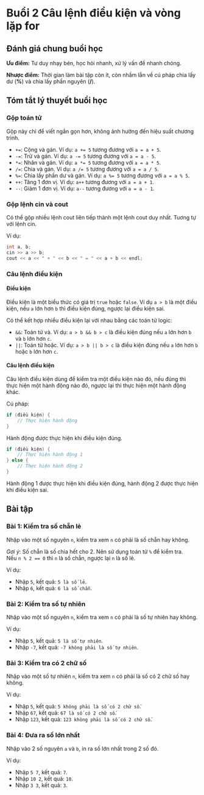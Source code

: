 # Buổi 2 Câu lệnh điều kiện và vòng lặp for

## Đánh giá chung buổi học

**Ưu điểm:**
Tư duy nhạy bén, học hỏi nhanh, xử lý vấn đề nhanh chóng.

**Nhược điểm:**
Thời gian làm bài tập còn ít, còn nhầm lẫn về cú pháp chia lấy dư (**%**) và chia lấy phần nguyên (**/**).

## Tóm tắt lý thuyết buổi học

### Gộp toán tử

Gộp này chỉ để viết ngắn gọn hơn, không ảnh hưởng đến hiệu suất chương trình.

- `+=`: Cộng và gán. Ví dụ: `a += 5` tương đương với `a = a + 5`.
- `-=`: Trừ và gán. Ví dụ: `a -= 5` tương đương với `a = a - 5`.
- `*=`: Nhân và gán. Ví dụ: `a *= 5` tương đương với `a = a * 5`.
- `/=`: Chia và gán. Ví dụ: `a /= 5` tương đương với `a = a / 5`.
- `%=`: Chia lấy phần dư và gán. Ví dụ: `a %= 5` tương đương với `a = a % 5`.
- `++`: Tăng 1 đơn vị. Ví dụ: `a++` tương đương với `a = a + 1`.
- `--`: Giảm 1 đơn vị. Ví dụ: `a--` tương đương với `a = a - 1`.

### Gộp lệnh cin và cout

Có thể gộp nhiều lệnh cout liên tiếp thành một lệnh cout duy nhất. Tuơng tự với lệnh cin.

Ví dụ:

```cpp
int a, b;
cin >> a >> b;
cout << a << " + " << b << " = " << a + b << endl;
```

### Câu lệnh điều kiện

#### Điều kiện

Điều kiện là một biểu thức có giá trị `true` hoặc `false`.
Ví dụ `a > b` là một điều kiện, nếu `a` lớn hơn `b` thì điều kiện đúng, ngược lại điều kiện sai.

Có thể kết hợp nhiều điều kiện lại với nhau bằng các toán tử logic:

- `&&`: Toán tử và. Ví dụ: `a > b && b > c` là điều kiện đúng nếu `a` lớn hơn `b` và `b` lớn hơn `c`.
- `||`: Toán tử hoặc. Ví dụ: `a > b || b > c` là điều kiện đúng nếu `a` lớn hơn `b` hoặc `b` lớn hơn `c`.

#### Câu lệnh điều kiện

Câu lệnh điều kiện dùng để kiểm tra một điều kiện nào đó, nếu đúng thì thực hiện một hành động nào đó, ngược lại thì thực hiện một hành động khác.

Cú pháp:

```cpp
if (điều kiện) {
    // Thực hiện hành động
}
```
Hành động được thực hiện khi điều kiện đúng.

```cpp
if (điều kiện) {
    // Thực hiện hành động 1
} else {
    // Thực hiện hành động 2
}
```

Hành động 1 được thực hiện khi điều kiện đúng, hành động 2 được thực hiện khi điều kiện sai.


## Bài tập

### Bài 1: Kiểm tra số chẵn lẻ

Nhập vào một số nguyên `n`, kiểm tra xem `n` có phải là số chẵn hay không.

*Gơi ý*: Số chẵn là số chia hết cho 2. Nên sử dụng toán tử `%` để kiểm tra.<br>
Nếu `n % 2 == 0` thì `n` là số chẵn, ngược lại `n` là số lẻ.

Ví dụ:

- Nhập `5`, kết quả: `5 là số lẻ`.
- Nhập `6`, kết quả: `6 là số chẵn`.

### Bài 2: Kiểm tra số tự nhiên

Nhập vào một số nguyên `n`, kiểm tra xem `n` có phải là số tự nhiên hay không.

Ví dụ:

- Nhập `5`, kết quả: `5 là số tự nhiên`.
- Nhập `-7`, kết quả: `-7 không phải là số tự nhiên`.

### Bài 3: Kiểm tra có 2 chữ số

Nhập vào một số tự nhiên `n`, kiểm tra xem `n` có phải là số có 2 chữ số hay không.

Ví dụ:

- Nhập `5`, kết quả: `5 không phải là số có 2 chữ số`.
- Nhập `67`, kết quả: `67 là số có 2 chữ số`.
- Nhập `123`, kết quả: `123 không phải là số có 2 chữ số`.

### Bài 4: Đưa ra số lớn nhất

Nhập vào 2 số nguyên `a` và `b`, in ra số lớn nhất trong 2 số đó.

Ví dụ:

- Nhập `5 7`, kết quả: `7`.
- Nhập `10 2`, kết quả: `10`.
- Nhập `3 3`, kết quả: `3`.